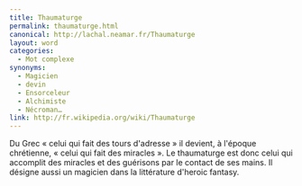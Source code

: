 ```yaml
---
title: Thaumaturge
permalink: thaumaturge.html
canonical: http://lachal.neamar.fr/Thaumaturge
layout: word
categories:
  - Mot complexe
synonyms:
  - Magicien
  - devin
  - Ensorceleur
  - Alchimiste
  - Nécroman…
link: http://fr.wikipedia.org/wiki/Thaumaturge
---
```


Du Grec « celui qui fait des tours d'adresse » il devient, à l'époque chrétienne, « celui qui fait des miracles ».
Le thaumaturge est donc celui qui accomplit des miracles et des guérisons par le contact de ses mains. Il désigne aussi un magicien dans la littérature d'heroic fantasy.

